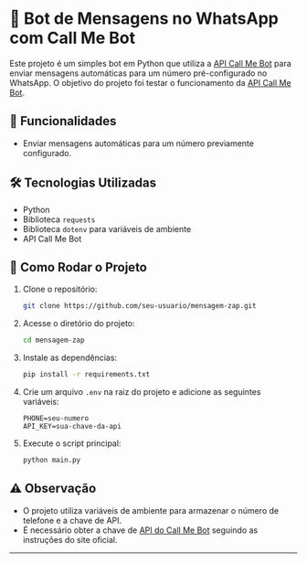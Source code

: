 # 📲 Bot de Mensagens no WhatsApp com Call Me Bot

Este projeto é um simples bot em Python que utiliza a [API Call Me Bot](https://www.callmebot.com/blog/free-api-whatsapp-messages/) para enviar mensagens automáticas para um número pré-configurado no WhatsApp. 
O objetivo do projeto foi testar o funcionamento da [API Call Me Bot](https://www.callmebot.com/blog/free-api-whatsapp-messages/).

## 📌 Funcionalidades
- Enviar mensagens automáticas para um número previamente configurado.

## 🛠 Tecnologias Utilizadas
- Python
- Biblioteca `requests`
- Biblioteca `dotenv` para variáveis de ambiente
- API Call Me Bot

## 🚀 Como Rodar o Projeto
1. Clone o repositório:
   ```bash
   git clone https://github.com/seu-usuario/mensagem-zap.git
   ```
2. Acesse o diretório do projeto:
   ```bash
   cd mensagem-zap
   ```
3. Instale as dependências:
   ```bash
   pip install -r requirements.txt
   ```
4. Crie um arquivo `.env` na raiz do projeto e adicione as seguintes variáveis:
   ```env
   PHONE=seu-numero
   API_KEY=sua-chave-da-api
   ```
5. Execute o script principal:
   ```bash
   python main.py
   ```

## ⚠️ Observação
- O projeto utiliza variáveis de ambiente para armazenar o número de telefone e a chave de API.
- É necessário obter a chave de [API do Call Me Bot](https://www.callmebot.com/blog/free-api-whatsapp-messages/) seguindo as instruções do site oficial.

---


